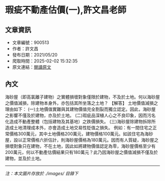 # 瑕疵不動產估價(一),許文昌老師

## 文章資訊
- 文章編號：900513
- 作者：許文昌
- 發布日期：2021/05/20
- 爬取時間：2025-02-02 15:32:35
- 原文連結：[閱讀原文](https://real-estate.get.com.tw/Columns/detail.aspx?no=900513)

## 內文
海砂屋（即高氯離子建物）之實體損壞對象僅限於建物，不及於土地。何以海砂屋之價值減損，除建物本身外，亦包括其所坐落之土地？
【解答】
土地價值減損之理由如下：
(一)土地價值實難與其建物價值完全割裂而獨立認定。因此，海砂屋之影響不僅及於建物，亦及於土地。
(二)瑕疵品深植人心之不良印象，因而污名化造成不動產整體（包括建物及其基地）之跌價損失。
(三)海砂屋除建物拆除所造成土地清理成本外，亦會造成土地交易性貶值之損失。
例如：有一間住宅之正常價格300萬元，其中土地價格200萬元，建物價格100萬元。如該住宅為海砂屋，設以正常價格六折估計，則海砂屋價格為180萬元。因而有人質疑，海砂屋之損壞對象只在建物，不在土地，因此如將建物價值認定為零，海砂屋價格至少有200萬元，何以不動產估價結果只有180萬元？此乃因海砂屋之價值減損不僅及於建物，並及於土地。

---
*注：本文圖片存放於 ./images/ 目錄下*
